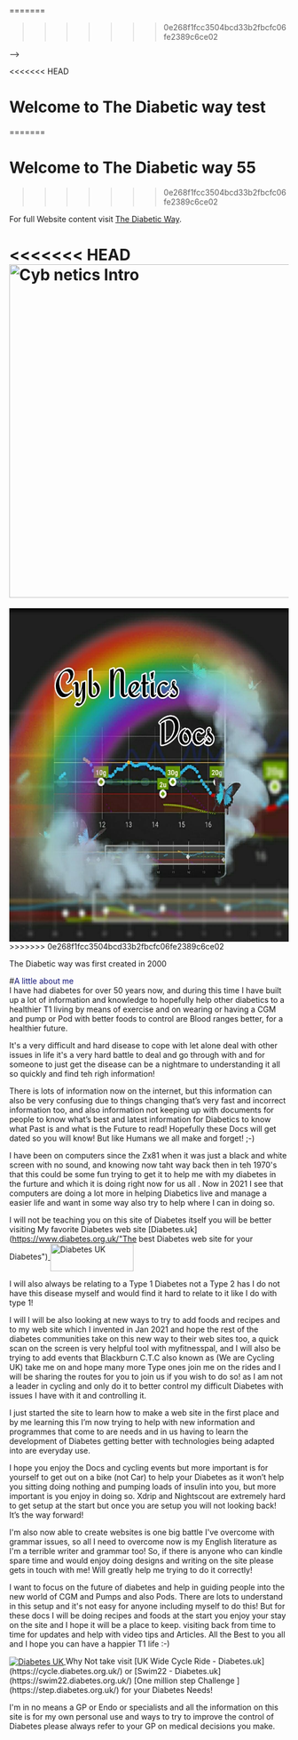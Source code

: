 <!-- this is  on github live server!
docs made by D.Galloway 2019- 2021
<<<<<<< HEAD
to see how to setup this see: https://www.mkdocs.org/user-guide/deploying-your-docs/
and also my notes in onenote Mkdocs to Github-->
=======
>>>>>>> 0e268f1fcc3504bcd33b2fbcfc06fe2389c6ce02

-->

<<<<<<< HEAD
# Welcome to The Diabetic way test
=======

# Welcome to The Diabetic way 55
>>>>>>> 0e268f1fcc3504bcd33b2fbcfc06fe2389c6ce02

For full Website content visit [The Diabetic Way](https://www.thediabeticway.co.uk/index.php/en/).


<<<<<<< HEAD
<img width="600" height="600" border="0" align="center"  src="/my-project/img/cyb netics_logo.jpg" title="Cyb netics Intro"/>
=======
<img width="600" height="600" border="0" align="center"  src="img/cyb netics_logo.jpg" title="Cyb netics Intro"/>
>>>>>>> 0e268f1fcc3504bcd33b2fbcfc06fe2389c6ce02

The Diabetic way was first created in 2000


#<span style="color:#111478">A little about me </span> <br> 
I have had diabetes for over 50 years now, and during this time I have built up a lot of information and knowledge to hopefully help 
other diabetics to a healthier T1 living by means of exercise and on wearing or having a CGM and pump or Pod with  better foods to control are Blood ranges better, for a healthier future. 

It's a very difficult and hard disease to cope with let alone deal with other issues in life it's a very hard battle to deal and go through with and for someone to just get the disease can be a nightmare to understanding it all so quickly and find teh righ information! 

There is lots of information now on the internet, but this information can also be very confusing due to things changing that’s very fast and incorrect information too, and also information not keeping up with documents for people to know what’s best and latest information for Diabetics to know what Past is and what is the Future to read! Hopefully these Docs will get dated so you will know! But like Humans we all make and forget! ;-) 

I have been on computers since the Zx81 when it was just a black and white screen with no sound, and knowing now taht  way back then in teh 1970's that this could be some fun trying to get it to help me with my diabetes in the furture and which it is doing right now for us all
.
Now in 2021 I see that computers are doing a lot more in helping Diabetics live and manage a easier life and want in some way also try to help where I can in doing so.

I will not be teaching you on this site of Diabetes itself you will be better visiting My favorite Diabetes web site [Diabetes.uk](https://www.diabetes.org.uk/"The best Diabetes web site for your Diabetes")<a href="https://www.diabetes.org.uk/" target="_blank">
  <img width="150px" height="50" border="0" align="center"  src="/my-project/img/Diabetesuk/pngarea.com_rutgers-logo-png-8467605.png" title="Diabetes UK"/>
</a>

I will also always be relating to a Type 1 Diabetes not a Type 2 has I do not have this disease myself and would find it hard to relate to it like I do with type 1! 

I will I will be also looking at new ways to try to add foods and recipes and to my web site which I invented in Jan 2021 and hope the rest of the diabetes communities take on this new way to their web sites too, a quick scan on the screen is very helpful tool with myfitnesspal, and  I will  also be trying to add events that Blackburn C.T.C also known as (We are Cycling UK) take me on and hope many more Type ones join me on the rides and I will be sharing the routes for you to join us if you wish to do so!  as I am not a leader in cycling and only do it to better 
control my difficult Diabetes with issues I have with it and controlling it.

I just started the site to learn how to make a web site in the first place and by me learning this I’m now trying to help with new information and programmes that come to are needs and in us having to learn the development of Diabetes getting better with technologies being adapted into are everyday use.

I hope you enjoy the Docs and cycling events but more important is for yourself to get out on a bike (not Car) to help your Diabetes as it won’t help you sitting doing nothing and pumping loads of insulin into you, but more important is you enjoy in doing so.
Xdrip and Nightscout are extremely hard to get setup at the start but once you are setup you will not looking back! It’s the way forward!


I'm also now able to create websites is one big battle I've overcome with grammar issues, so all I need to overcome now is my English literature as 
I'm a terrible writer and grammar too! So, if there is anyone who can kindle spare time and would enjoy doing designs and writing on the site 
please gets in touch with me! Will greatly help me trying to do it correctly!

I want to focus on the future of diabetes and help in guiding people into the new world of CGM and Pumps and also Pods. There are lots to understand in this setup and it's not easy for anyone including myself to do this!
But for these docs I will be doing recipes and foods at the start
you enjoy your stay on the site and I hope it will be a place to keep.
visiting back from time to time for updates and help with video tips and Articles. All the Best to you all and I hope you can have a happier T1 life :-)

<a href="https://www.diabetes.org.uk/" target="_blank">
  <img width="auto" height="auto" border="0" align="center"  src="/my-project/img/Diabetesuk/pngarea.com_rutgers-logo-png-8467605.png" title="Diabetes UK"/>
</a>               Why Not take visit [UK Wide Cycle Ride - Diabetes.uk](https://cycle.diabetes.org.uk/) or  [Swim22 - Diabetes.uk](https://swim22.diabetes.org.uk/)  [One million step Challenge ](https://step.diabetes.org.uk/) for your Diabetes Needs!


I'm in no means a GP or Endo or specialists and all the information on this site is for my own personal use and ways to try to improve the control of Diabetes please always refer to your GP on medical decisions you make.
